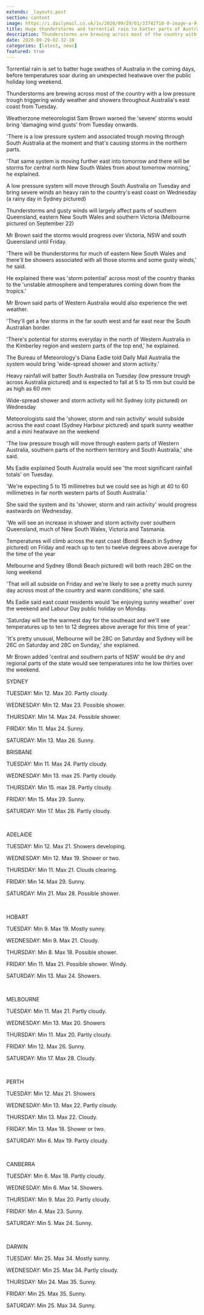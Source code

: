 ```yaml
---
extends: _layouts.post
section: content
image: https://i.dailymail.co.uk/1s/2020/09/29/01/33742710-0-image-a-9_1601338574450.jpg 
title: Huge thunderstorms and torrential rain to batter parts of Australia before mini heatwave 
description: Thunderstorms are brewing across most of the country with a low pressure trough triggering windy weather and showers throughout Australias east coast. 
date: 2020-09-29-02-32-10 
categories: [latest, news] 
featured: true 
--- 
```

Torrential rain is set to batter huge swathes of Australia in the coming days, before temperatures soar during an unexpected heatwave over the public holiday long weekend. 

Thunderstorms are brewing across most of the country with a low pressure trough triggering windy weather and showers throughout Australia's east coast from Tuesday.

Weatherzone meteorologist Sam Brown warned the 'severe' storms would bring 'damaging wind gusts' from Tuesday onwards.    

'There is a low pressure system and associated trough moving through South Australia at the moment and that's causing storms in the northern parts.   

'That same system is moving further east into tomorrow and there will be storms for central north New South Wales from about tomorrow morning,' he explained. 

A low pressure system will move through South Australia on Tuesday and bring severe winds an heavy rain to the country's east coast on Wednesday (a rainy day in Sydney pictured) 

Thunderstorms and gusty winds will largely affect parts of southern Queensland, eastern New South Wales and southern Victoria (Melbourne pictured on September 22) 

Mr Brown said the storms would progress over Victoria, NSW and south Queensland until Friday. 

'There will be thunderstorms for much of eastern New South Wales and there'll be showers associated with all those storms and some gusty winds,' he said. 

He explained there was 'storm potential' across most of the country thanks to the 'unstable atmosphere and temperatures coming down from the tropics.'    

Mr Brown said parts of Western Australia would also experience the wet weather. 

'They'll get a few storms in the far south west and far east near the South Australian border.  

'There's potential for storms everyday in the north of Western Australia in the Kimberley region and western parts of the top end,' he explained.   

The Bureau of Meteorology's Diana Eadie told Daily Mail Australia the system would bring 'wide-spread shower and storm activity.'

Heavy rainfall will batter South Australia on Tuesday (low pressure trough across Australia pictured) and is expected to fall at 5 to 15 mm but could be as high as 60 mm

Wide-spread shower and storm activity will hit Sydney (city pictured) on Wednesday 

Meteorologists said the 'shower, storm and rain activity' would subside across the east coast (Sydney Harbour pictured) and spark sunny weather and a mini heatwave on the weekend 

'The low pressure trough will move through eastern parts of Western Australia, southern parts of the northern territory and South Australia,' she said. 

Ms Eadie explained South Australia would see 'the most significant rainfall totals' on Tuesday.   

'We're expecting 5 to 15 millimetres but we could see as high at 40 to 60 millimetres in far north western parts of South Australia.'

She said the system and its 'shower, storm and rain activity' would progress eastwards on Wednesday.   

'We will see an increase in shower and storm activity over southern Queensland, much of New South Wales, Victoria and Tasmania. 

Temperatures will climb across the east coast (Bondi Beach in Sydney pictured) on Friday and reach up to ten to twelve degrees above average for the time of the year

Melbourne and Sydney (Bondi Beach pictured) will both reach 28C on the long weekend  

'That will all subside on Friday and we're likely to see a pretty much sunny day across most of the country and warm conditions,' she said.  

Ms Eadie said east coast residents would 'be enjoying sunny weather' over the weekend and Labour Day public holiday on Monday. 

'Saturday will be the warmest day for the southeast and we'll see temperatures up to ten to 12 degrees above average for this time of year.' 

'It's pretty unusual, Melbourne will be 28C on Saturday and Sydney will be 26C on Saturday and 28C on Sunday,' she explained. 

Mr Brown added 'central and southern parts of NSW' would be dry and regional parts of the state would see temperatures into he low thirties over the weekend.    

SYDNEY 

TUESDAY: Min 12. Max 20. Partly cloudy. 

WEDNESDAY: Min 12. Max 23. Possible shower. 

THURSDAY: Min 14. Max 24. Possible shower. 

FIRDAY: Min 11. Max 24. Sunny. 

SATURDAY: Min 13. Max 26. Sunny.



BRISBANE  



TUESDAY: Min 11. Max 24. Partly cloudy.

WEDNESDAY: Min 13. max 25. Partly cloudy. 

THURSDAY: Min 15. max 28. Partly cloudy. 

FRIDAY: Min 15. Max 29. Sunny. 

SATURDAY: Min 17. Max 28. Partly cloudy. 

 



ADELAIDE

TUESDAY: Min 12. Max 21. Showers developing. 

WEDNESDAY: Min 12. Max 19. Shower or two. 

THURSDAY: Min 11. Max 21. Clouds clearing.

FRIDAY: Min 14. Max 29. Sunny. 

SATURDAY: Min 21. Max 28. Possible shower. 

 



HOBART   

TUESDAY: Min 9. Max 19. Mostly sunny.

WEDNESDAY: Min 9. Max 21. Cloudy.

THURSDAY: Min 8. Max 18. Possible shower.

FRIDAY: Min 11. Max 21. Possible shower. Windy.

SATURDAY: Min 13. Max 24. Showers.

 



MELBOURNE  

TUESDAY: Min 11. Max 21. Partly cloudy. 

WEDNESDAY: Min 13. Max 20. Showers

THURSDAY: Min 11. Max 20. Partly cloudy.

FRIDAY: Min 12. Max 26. Sunny. 

SATURDAY: Min 17. Max 28. Cloudy.

 



PERTH  

TUESDAY: Min 12. Max 21. Showers

WEDNESDAY: Min 13. Max 22. Partly cloudy. 

THURSDAY: Min 13. Max 22. Cloudy. 

FRIDAY: Min 13. Max 18. Shower or two.

SATURDAY: Min 6. Max 19. Partly cloudy.

 



CANBERRA  

TUESDAY: Min 6. Max 18. Partly cloudy. 

WEDNESDAY: Min 6. Max 14. Showers. 

THURSDAY: Min 9. Max 20. Partly cloudy.

FRIDAY: Min 4. Max 23. Sunny.

SATURDAY: Min 5. Max 24. Sunny. 

 



DARWIN  

TUESDAY: Min 25. Max 34. Mostly sunny.

WEDNESDAY: Min 25. Max 34. Partly cloudy. 

THURSDAY: Min 24. Max 35. Sunny.

FRIDAY: Min 25. Max 35. Sunny. 

SATURDAY: Min 25. Max 34. Sunny.

 

 

